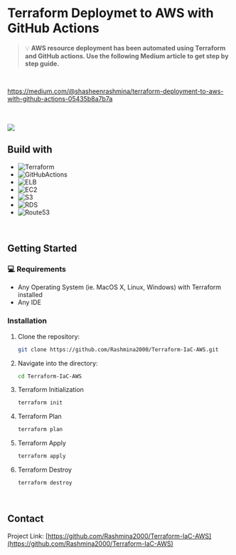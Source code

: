 # Terraform Deploymet to AWS with GitHub Actions

> 💡 <b>AWS resource deployment has been automated using Terraform and GitHub actions. Use the following Medium article to get step by step guide.</b>
<br>

https://medium.com/@shasheenrashmina/terraform-deployment-to-aws-with-github-actions-05435b8a7b7a
<br><br><br>

<img src="https://github.com/user-attachments/assets/c4c5066d-336d-4467-b276-b7bb8151f8a2">

## Build with

* ![Terraform](https://img.shields.io/badge/Terraform-844FBA.svg?style=for-the-badge&logo=Terraform&logoColor=white)
* ![GitHubActions](https://img.shields.io/badge/GitHub%20Actions-2088FF.svg?style=for-the-badge&logo=GitHub-Actions&logoColor=white)
* ![ELB](https://img.shields.io/badge/AWS%20Elastic%20Load%20Balancing-8C4FFF.svg?style=for-the-badge&logo=AWS-Elastic-Load-Balancing&logoColor=white)
* ![EC2](https://img.shields.io/badge/Amazon%20EC2-FF9900.svg?style=for-the-badge&logo=Amazon-EC2&logoColor=white)
* ![S3](https://img.shields.io/badge/Amazon%20S3-569A31.svg?style=for-the-badge&logo=Amazon-S3&logoColor=white)
* ![RDS](https://img.shields.io/badge/Amazon%20RDS-527FFF.svg?style=for-the-badge&logo=Amazon-RDS&logoColor=white)
* ![Route53](https://img.shields.io/badge/Amazon%20Route%2053-8C4FFF.svg?style=for-the-badge&logo=Amazon-Route-53&logoColor=white)
<br>

## Getting Started
### 💻 Requirements

- Any Operating System (ie. MacOS X, Linux, Windows) with Terraform installed
- Any IDE

### Installation

1. Clone the repository:
   ```sh
   git clone https://github.com/Rashmina2000/Terraform-IaC-AWS.git
   ```
2. Navigate into the directory:
   ```sh
   cd Terraform-IaC-AWS
   ```
3. Terraform Initialization
   ```sh
   terraform init
   ```
5. Terraform Plan
   ```sh
   terraform plan
   ```
7. Terraform Apply
   ```sh
   terraform apply
   ```
9. Terraform Destroy
   ```sh
   terraform destroy
   ```

<br>

## Contact
Project Link: [https://github.com/Rashmina2000/Terraform-IaC-AWS](https://github.com/Rashmina2000/Terraform-IaC-AWS)
